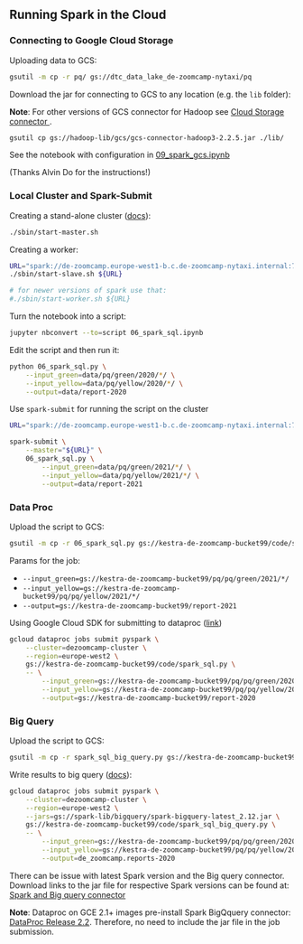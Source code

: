 ## Running Spark in the Cloud

### Connecting to Google Cloud Storage 

Uploading data to GCS:

```bash
gsutil -m cp -r pq/ gs://dtc_data_lake_de-zoomcamp-nytaxi/pq
```

Download the jar for connecting to GCS to any location (e.g. the `lib` folder):

**Note**: For other versions of GCS connector for Hadoop see [Cloud Storage connector ](https://cloud.google.com/dataproc/docs/concepts/connectors/cloud-storage#connector-setup-on-non-dataproc-clusters).

```bash
gsutil cp gs://hadoop-lib/gcs/gcs-connector-hadoop3-2.2.5.jar ./lib/
```

See the notebook with configuration in [09_spark_gcs.ipynb](09_spark_gcs.ipynb)

(Thanks Alvin Do for the instructions!)


### Local Cluster and Spark-Submit

Creating a stand-alone cluster ([docs](https://spark.apache.org/docs/latest/spark-standalone.html)):

```bash
./sbin/start-master.sh
```

Creating a worker:

```bash
URL="spark://de-zoomcamp.europe-west1-b.c.de-zoomcamp-nytaxi.internal:7077"
./sbin/start-slave.sh ${URL}

# for newer versions of spark use that:
#./sbin/start-worker.sh ${URL}
```

Turn the notebook into a script:

```bash
jupyter nbconvert --to=script 06_spark_sql.ipynb
```

Edit the script and then run it:

```bash 
python 06_spark_sql.py \
    --input_green=data/pq/green/2020/*/ \
    --input_yellow=data/pq/yellow/2020/*/ \
    --output=data/report-2020
```

Use `spark-submit` for running the script on the cluster

```bash
URL="spark://de-zoomcamp.europe-west1-b.c.de-zoomcamp-nytaxi.internal:7077"

spark-submit \
    --master="${URL}" \
    06_spark_sql.py \
        --input_green=data/pq/green/2021/*/ \
        --input_yellow=data/pq/yellow/2021/*/ \
        --output=data/report-2021
```

### Data Proc

Upload the script to GCS:

```bash
gsutil -m cp -r 06_spark_sql.py gs://kestra-de-zoomcamp-bucket99/code/spark_sql.py
```

Params for the job:

* `--input_green=gs://kestra-de-zoomcamp-bucket99/pq/pq/green/2021/*/`
* `--input_yellow=gs://kestra-de-zoomcamp-bucket99/pq/pq/yellow/2021/*/`
* `--output=gs://kestra-de-zoomcamp-bucket99/report-2021`


Using Google Cloud SDK for submitting to dataproc
([link](https://cloud.google.com/dataproc/docs/guides/submit-job#dataproc-submit-job-gcloud))

```bash
gcloud dataproc jobs submit pyspark \
    --cluster=dezoomcamp-cluster \
    --region=europe-west2 \
    gs://kestra-de-zoomcamp-bucket99/code/spark_sql.py \
    -- \
        --input_green=gs://kestra-de-zoomcamp-bucket99/pq/pq/green/2020/*/ \
        --input_yellow=gs://kestra-de-zoomcamp-bucket99/pq/pq/yellow/2020/*/ \
        --output=gs://kestra-de-zoomcamp-bucket99/report-2020
```

### Big Query

Upload the script to GCS:

```bash
gsutil -m cp -r spark_sql_big_query.py gs://kestra-de-zoomcamp-bucket99/code/spark_sql_big_query.py
```

Write results to big query ([docs](https://cloud.google.com/dataproc/docs/tutorials/bigquery-connector-spark-example#pyspark)):

```bash
gcloud dataproc jobs submit pyspark \
    --cluster=dezoomcamp-cluster \
    --region=europe-west2 \
    --jars=gs://spark-lib/bigquery/spark-bigquery-latest_2.12.jar \
    gs://kestra-de-zoomcamp-bucket99/code/spark_sql_big_query.py \
    -- \
        --input_green=gs://kestra-de-zoomcamp-bucket99/pq/pq/green/2020/*/ \
        --input_yellow=gs://kestra-de-zoomcamp-bucket99/pq/pq/yellow/2020/*/ \
        --output=de_zoomcamp.reports-2020
```

There can be issue with latest Spark version and the Big query connector. Download links to the jar file for respective Spark versions can be found at:
[Spark and Big query connector](https://github.com/GoogleCloudDataproc/spark-bigquery-connector)

**Note**: Dataproc on GCE 2.1+ images pre-install Spark BigQquery connector: [DataProc Release 2.2](https://cloud.google.com/dataproc/docs/concepts/versioning/dataproc-release-2.2). Therefore, no need to include the jar file in the job submission.
